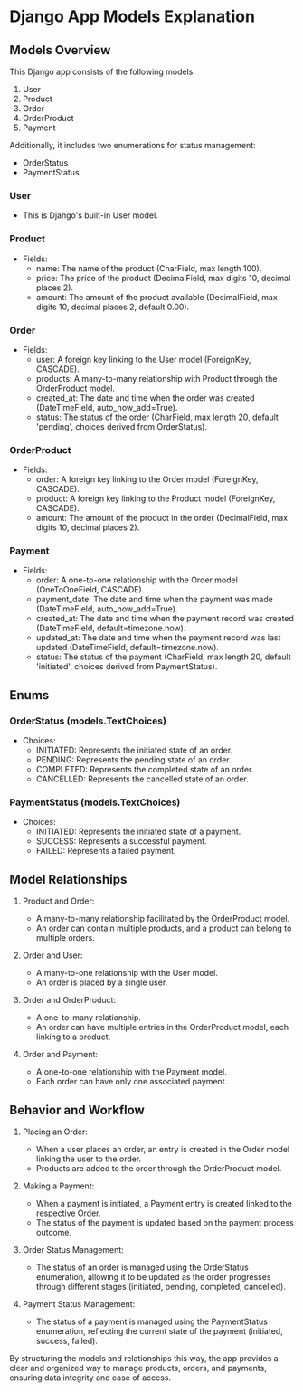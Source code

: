 # Django App Models Explanation

## Models Overview

This Django app consists of the following models:

1. User
2. Product
3. Order
4. OrderProduct
5. Payment

Additionally, it includes two enumerations for status management:

- OrderStatus
- PaymentStatus

### User

- This is Django's built-in User model.

### Product

- Fields:
  - name: The name of the product (CharField, max length 100).
  - price: The price of the product (DecimalField, max digits 10, decimal places 2).
  - amount: The amount of the product available (DecimalField, max digits 10, decimal places 2, default 0.00).
  

### Order

- Fields:
  - user: A foreign key linking to the User model (ForeignKey, CASCADE).
  - products: A many-to-many relationship with Product through the OrderProduct model.
  - created_at: The date and time when the order was created (DateTimeField, auto_now_add=True).
  - status: The status of the order (CharField, max length 20, default 'pending', choices derived from OrderStatus).



### OrderProduct

- Fields:
  - order: A foreign key linking to the Order model (ForeignKey, CASCADE).
  - product: A foreign key linking to the Product model (ForeignKey, CASCADE).
  - amount: The amount of the product in the order (DecimalField, max digits 10, decimal places 2).

### Payment

- Fields:
  - order: A one-to-one relationship with the Order model (OneToOneField, CASCADE).
  - payment_date: The date and time when the payment was made (DateTimeField, auto_now_add=True).
  - created_at: The date and time when the payment record was created (DateTimeField, default=timezone.now).
  - updated_at: The date and time when the payment record was last updated (DateTimeField, default=timezone.now).
  - status: The status of the payment (CharField, max length 20, default 'initiated', choices derived from PaymentStatus).



## Enums

### OrderStatus (models.TextChoices)
- Choices:
  - INITIATED: Represents the initiated state of an order.
  - PENDING: Represents the pending state of an order.
  - COMPLETED: Represents the completed state of an order.
  - CANCELLED: Represents the cancelled state of an order.

### PaymentStatus (models.TextChoices)
- Choices:
  - INITIATED: Represents the initiated state of a payment.
  - SUCCESS: Represents a successful payment.
  - FAILED: Represents a failed payment.

## Model Relationships

1. Product and Order:
   - A many-to-many relationship facilitated by the OrderProduct model.
   - An order can contain multiple products, and a product can belong to multiple orders.

2. Order and User:
   - A many-to-one relationship with the User model.
   - An order is placed by a single user.

3. Order and OrderProduct:
   - A one-to-many relationship.
   - An order can have multiple entries in the OrderProduct model, each linking to a product.

4. Order and Payment:
   - A one-to-one relationship with the Payment model.
   - Each order can have only one associated payment.

## Behavior and Workflow

1. Placing an Order:
   - When a user places an order, an entry is created in the Order model linking the user to the order.
   - Products are added to the order through the OrderProduct model.

2. Making a Payment:
   - When a payment is initiated, a Payment entry is created linked to the respective Order.
   - The status of the payment is updated based on the payment process outcome.

3. Order Status Management:
   - The status of an order is managed using the OrderStatus enumeration, allowing it to be updated as the order progresses through different stages (initiated, pending, completed, cancelled).
4. Payment Status Management:
   - The status of a payment is managed using the PaymentStatus enumeration, reflecting the current state of the payment (initiated, success, failed).

By structuring the models and relationships this way, the app provides a clear and organized way to manage products, orders, and payments, ensuring data integrity and ease of access.